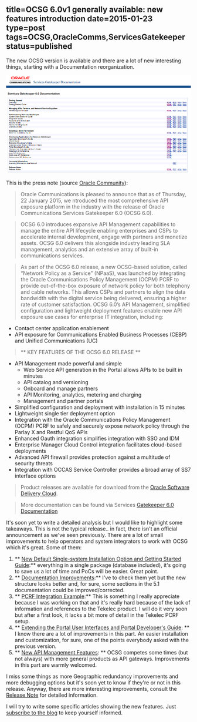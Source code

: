 title=OCSG 6.0v1 generally available: new features introduction
date=2015-01-23
type=post
tags=OCSG,OracleComms,ServicesGatekeeper
status=published
---------

The new OCSG version is available and there are a lot of new interesting things, starting with a Documentation reorganization.

![OCSG v6 documentation](/images/OCSG-doc-v6.png)

This is the press note (source [Oracle Community](https://community.oracle.com/docs/DOC-894950?sr=stream#comment-897214)):

> Oracle Communications is pleased to announce that as of Thursday, 22 January 2015, we ntroduced the most comprehensive API exposure platform in the industry with the release of Oracle Communications Services Gatekeeper 6.0 (OCSG 6.0).

> OCSG 6.0 introduces expansive API Management capabilities to manage the entire API lifecycle enabling enterprises and CSPs to accelerate internal development, engage with partners and monetize assets. OCSG 6.0 delivers this alongside industry leading SLA management, analytics and an extensive array of built-in communications services.

>As part of the OCSG 6.0 release, a new OCSG-based solution, called “Network Policy as a Service” (NPaaS), was launched by integrating the Oracle Communications Policy Management (OCPM) PCRF to provide out-of-the-box exposure of network policy for both telephony and cable networks. This allows CSPs and partners to align the data bandwidth with the digital service being delivered, ensuring a higher rate of customer satisfaction.
OCSG 6.0’s API Management, simplified configuration and lightweight deployment features enable new  API exposure use cases for enterprise IT integration, including:
* Contact center application enablement
* API exposure for Communications Enabled Business Processes (CEBP) and Unified Communications (UC)

>** KEY FEATURES OF THE OCSG 6.0 RELEASE **
* API Management made powerful and simple
  * Web Service API generation in the Portal allows APIs to be built in minutes
  * API catalog and versioning
  * Onboard and manage partners
  * API Monitoring, analytics, metering and charging
  * Management and partner portals
* Simplified configuration and deployment with installation in 15 minutes
* Lightweight single tier deployment option
* Integration with the Oracle Communications Policy Management (OCPM) PCRF to safely and securely expose network policy through the Parlay X and Restful QoS APIs
* Enhanced Oauth integration simplifies integration with SSO and IDM
* Enterprise Manager Cloud Control integration facilitates cloud-based deployments
* Advanced API firewall provides protection against a multitude of security threats
* Integration with OCCAS Service Controller provides a broad array of SS7 interface options

> Product releases are available for download from the [Oracle Software Delivery Cloud](https://edelivery.oracle.com/).

> More documentation can be found via Services [Gatekeeper 6.0 Documentation]( http://docs.oracle.com/cd/E50778_01/index.htm)

It's soon yet to write a detailed analysis but I would like to highlight some takeaways. This is not the typical release.. in fact, there isn't an official  announcement as we've seen previously. There are a lot of small improvements to help operators and system integrators to work with OCSG which it's great. Some of them:

1. ** [New Default Single-system Installation Option and Getting Started Guide](http://docs.oracle.com/cd/E50778_01/doc.60/e54151/toc.htm):** everything in a single package (database included), it's going to save us a lot of time and PoCs will be easier. Great point.
2. ** [Documentation Improvements](http://docs.oracle.com/cd/E50778_01/index.htm):** I've to check them yet but the new structure looks better and, for sure, some sections in the 5.1 documentation could be improved/corrected.
3. ** [PCRF Integration Example](http://docs.oracle.com/cd/E50778_01/doc.60/e55395/ipl_pcrf.htm#SGIPL700):** This is something I really appreciate because I was working on that and it's really hard because of the lack of information and references to the Tekelec product. I will do it very soon but after a first look, it lacks a bit more of detail in the Tekelec PCRF setup.
4. ** [Extending the Portal User Interfaces and Portal Developer's Guide](http://docs.oracle.com/cd/E50778_01/doc.60/e50764/prm_intro.htm#SGPRM106): ** I know there are a lot of improvements in this part. An easier installation and customization, for sure, one of the points everybody asked with the previous version.
5. ** [New API Management Features](http://docs.oracle.com/cd/E50778_01/doc.60/e54898/toc.htm): ** OCSG competes some times (but not always) with more general products as API gateways. Improvements in this part are warmly welcomed.

I miss some things as more Geographic redundancy improvements and more debugging options but it's soon yet to know if they're or not in this release. Anyway, there are more interesting improvements, consult the [Release Note](http://docs.oracle.com/cd/E50778_01/doc.60/e50775/toc.htm) for detailed information.

I will try to write some specific articles showing the new features. Just [subscribe to the blog](http://www.serviceandnetworkevolution.com/) to keep yourself informed.
